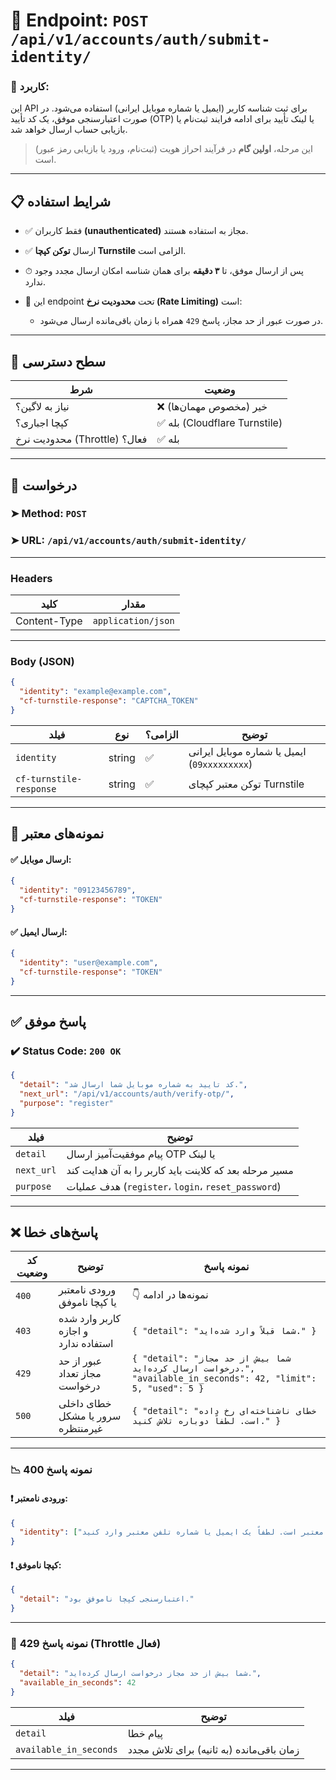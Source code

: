 # 📌 Endpoint: `POST /api/v1/accounts/auth/submit-identity/`

### 🎯 کاربرد:

این API برای ثبت شناسه کاربر (ایمیل یا شماره موبایل ایرانی) استفاده می‌شود. در صورت اعتبارسنجی موفق، یک کد تأیید (OTP) یا لینک تأیید برای ادامه فرایند ثبت‌نام یا بازیابی حساب ارسال خواهد شد.

> این مرحله، **اولین گام** در فرآیند احراز هویت (ثبت‌نام، ورود یا بازیابی رمز عبور) است.

---

## 📋 شرایط استفاده

* ✅ فقط کاربران **(unauthenticated)** مجاز به استفاده هستند.
* ✅ ارسال **توکن کپچا Turnstile** الزامی است.
* ⏱ پس از ارسال موفق، تا **۳ دقیقه** برای همان شناسه امکان ارسال مجدد وجود ندارد.
* 🚦 این endpoint تحت **محدودیت نرخ (Rate Limiting)** است:

  * در صورت عبور از حد مجاز، پاسخ `429` همراه با زمان باقی‌مانده ارسال می‌شود.

---

## 🔐 سطح دسترسی

| شرط                          | وضعیت                        |
| ---------------------------- | ---------------------------- |
| نیاز به لاگین؟               | ❌ خیر (مخصوص مهمان‌ها)       |
| کپچا اجباری؟                 | ✅ بله (Cloudflare Turnstile) |
| محدودیت نرخ (Throttle) فعال؟ | ✅ بله                        |

---

## 📨 درخواست

### ➤ Method: `POST`

### ➤ URL: `/api/v1/accounts/auth/submit-identity/`

---

### Headers

| کلید         | مقدار              |
| ------------ | ------------------ |
| Content-Type | `application/json` |

---

### Body (JSON)

```json
{
  "identity": "example@example.com",
  "cf-turnstile-response": "CAPTCHA_TOKEN"
}
```

| فیلد                    | نوع    | الزامی؟ | توضیح                                        |
| ----------------------- | ------ | ------- | -------------------------------------------- |
| `identity`              | string | ✅       | ایمیل یا شماره موبایل ایرانی (`09xxxxxxxxx`) |
| `cf-turnstile-response` | string | ✅       | توکن معتبر کپچای Turnstile                   |

---

## 🧪 نمونه‌های معتبر

#### ✅ ارسال موبایل:

```json
{ 
  "identity": "09123456789", 
  "cf-turnstile-response": "TOKEN" 
}
```

#### ✅ ارسال ایمیل:

```json
{ 
  "identity": "user@example.com", 
  "cf-turnstile-response": "TOKEN" 
}
```

---

## ✅ پاسخ موفق

### ✔️ Status Code: `200 OK`

```json
{
  "detail": "کد تایید به شماره موبایل شما ارسال شد.",
  "next_url": "/api/v1/accounts/auth/verify-otp/",
  "purpose": "register"
}
```

| فیلد       | توضیح                                                  |
| ---------- | ------------------------------------------------------ |
| `detail`   | پیام موفقیت‌آمیز ارسال OTP یا لینک                     |
| `next_url` | مسیر مرحله بعد که کلاینت باید کاربر را به آن هدایت کند |
| `purpose`  | هدف عملیات (`register`، `login`، `reset_password`)     |

---

## ❌ پاسخ‌های خطا

| کد وضعیت | توضیح                                | نمونه پاسخ                                                                                                      |
| -------- | ------------------------------------ | --------------------------------------------------------------------------------------------------------------- |
| `400`    | ورودی نامعتبر یا کپچا ناموفق         | 👇 نمونه‌ها در ادامه                                                                                            |
| `403`    | کاربر وارد شده و اجازه استفاده ندارد | `{ "detail": "شما قبلاً وارد شده‌اید." }`                                                                       |
| `429`    | عبور از حد مجاز تعداد درخواست        | `{ "detail": "شما بیش از حد مجاز درخواست ارسال کرده‌اید.", "available_in_seconds": 42, "limit": 5, "used": 5 }` |
| `500`    | خطای داخلی سرور یا مشکل غیرمنتظره    | `{ "detail": "خطای ناشناخته‌ای رخ داده است. لطفاً دوباره تلاش کنید." }`                                         |

---

### 📉 نمونه پاسخ 400

#### ❗ ورودی نامعتبر:

```json
{
  "identity": ["ورودی نامعتبر است. لطفاً یک ایمیل یا شماره تلفن معتبر وارد کنید."]
}
```

#### ❗ کپچا ناموفق:

```json
{
  "detail": "اعتبارسنجی کپچا ناموفق بود."
}
```

---

### 🚦 نمونه پاسخ 429 (Throttle فعال)

```json
{
  "detail": "شما بیش از حد مجاز درخواست ارسال کرده‌اید.",
  "available_in_seconds": 42
}
```

| فیلد                   | توضیح                                     |
| ---------------------- | ----------------------------------------- |
| `detail`               | پیام خطا                                  |
| `available_in_seconds` | زمان باقی‌مانده (به ثانیه) برای تلاش مجدد |

---